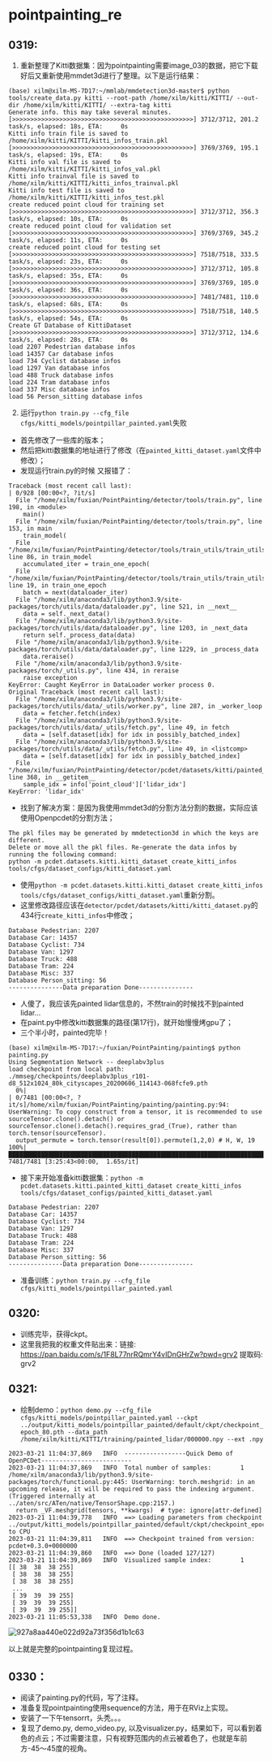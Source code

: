 # pointpainting_re  

## 0319:  
1. 重新整理了Kitti数据集：因为pointpainting需要image_03的数据，把它下载好后又重新使用mmdet3d进行了整理。以下是运行结果：  
```
(base) xilm@xilm-MS-7D17:~/mmlab/mmdetection3d-master$ python tools/create_data.py kitti --root-path /home/xilm/kitti/KITTI/ --out-dir /home/xilm/kitti/KITTI/ --extra-tag kitti
Generate info. this may take several minutes.
[>>>>>>>>>>>>>>>>>>>>>>>>>>>>>>>>>>>>>>>>>>>>>>>>>>] 3712/3712, 201.2 task/s, elapsed: 18s, ETA:     0s
Kitti info train file is saved to /home/xilm/kitti/KITTI/kitti_infos_train.pkl
[>>>>>>>>>>>>>>>>>>>>>>>>>>>>>>>>>>>>>>>>>>>>>>>>>>] 3769/3769, 195.1 task/s, elapsed: 19s, ETA:     0s
Kitti info val file is saved to /home/xilm/kitti/KITTI/kitti_infos_val.pkl
Kitti info trainval file is saved to /home/xilm/kitti/KITTI/kitti_infos_trainval.pkl
Kitti info test file is saved to /home/xilm/kitti/KITTI/kitti_infos_test.pkl
create reduced point cloud for training set
[>>>>>>>>>>>>>>>>>>>>>>>>>>>>>>>>>>>>>>>>>>>>>>>>>>] 3712/3712, 356.3 task/s, elapsed: 10s, ETA:     0s
create reduced point cloud for validation set
[>>>>>>>>>>>>>>>>>>>>>>>>>>>>>>>>>>>>>>>>>>>>>>>>>>] 3769/3769, 345.2 task/s, elapsed: 11s, ETA:     0s
create reduced point cloud for testing set
[>>>>>>>>>>>>>>>>>>>>>>>>>>>>>>>>>>>>>>>>>>>>>>>>>>] 7518/7518, 333.5 task/s, elapsed: 23s, ETA:     0s
[>>>>>>>>>>>>>>>>>>>>>>>>>>>>>>>>>>>>>>>>>>>>>>>>>>] 3712/3712, 105.8 task/s, elapsed: 35s, ETA:     0s
[>>>>>>>>>>>>>>>>>>>>>>>>>>>>>>>>>>>>>>>>>>>>>>>>>>] 3769/3769, 105.0 task/s, elapsed: 36s, ETA:     0s
[>>>>>>>>>>>>>>>>>>>>>>>>>>>>>>>>>>>>>>>>>>>>>>>>>>] 7481/7481, 110.0 task/s, elapsed: 68s, ETA:     0s
[>>>>>>>>>>>>>>>>>>>>>>>>>>>>>>>>>>>>>>>>>>>>>>>>>>] 7518/7518, 140.5 task/s, elapsed: 54s, ETA:     0s
Create GT Database of KittiDataset
[>>>>>>>>>>>>>>>>>>>>>>>>>>>>>>>>>>>>>>>>>>>>>>>>>>] 3712/3712, 134.6 task/s, elapsed: 28s, ETA:     0s
load 2207 Pedestrian database infos
load 14357 Car database infos
load 734 Cyclist database infos
load 1297 Van database infos
load 488 Truck database infos
load 224 Tram database infos
load 337 Misc database infos
load 56 Person_sitting database infos
```  
2. 运行`python train.py --cfg_file cfgs/kitti_models/pointpillar_painted.yaml`失败  
- 首先修改了一些库的版本；  
- 然后把kitti数据集的地址进行了修改（在`painted_kitti_dataset.yaml`文件中修改）；  
- 发现运行train.py的时候 又报错了：  
```
Traceback (most recent call last):                                                                 | 0/928 [00:00<?, ?it/s]
  File "/home/xilm/fuxian/PointPainting/detector/tools/train.py", line 198, in <module>
    main()
  File "/home/xilm/fuxian/PointPainting/detector/tools/train.py", line 153, in main
    train_model(
  File "/home/xilm/fuxian/PointPainting/detector/tools/train_utils/train_utils.py", line 86, in train_model
    accumulated_iter = train_one_epoch(
  File "/home/xilm/fuxian/PointPainting/detector/tools/train_utils/train_utils.py", line 19, in train_one_epoch
    batch = next(dataloader_iter)
  File "/home/xilm/anaconda3/lib/python3.9/site-packages/torch/utils/data/dataloader.py", line 521, in __next__
    data = self._next_data()
  File "/home/xilm/anaconda3/lib/python3.9/site-packages/torch/utils/data/dataloader.py", line 1203, in _next_data
    return self._process_data(data)
  File "/home/xilm/anaconda3/lib/python3.9/site-packages/torch/utils/data/dataloader.py", line 1229, in _process_data
    data.reraise()
  File "/home/xilm/anaconda3/lib/python3.9/site-packages/torch/_utils.py", line 434, in reraise
    raise exception
KeyError: Caught KeyError in DataLoader worker process 0.
Original Traceback (most recent call last):
  File "/home/xilm/anaconda3/lib/python3.9/site-packages/torch/utils/data/_utils/worker.py", line 287, in _worker_loop
    data = fetcher.fetch(index)
  File "/home/xilm/anaconda3/lib/python3.9/site-packages/torch/utils/data/_utils/fetch.py", line 49, in fetch
    data = [self.dataset[idx] for idx in possibly_batched_index]
  File "/home/xilm/anaconda3/lib/python3.9/site-packages/torch/utils/data/_utils/fetch.py", line 49, in <listcomp>
    data = [self.dataset[idx] for idx in possibly_batched_index]
  File "/home/xilm/fuxian/PointPainting/detector/pcdet/datasets/kitti/painted_kitti_dataset.py", line 368, in __getitem__
    sample_idx = info['point_cloud']['lidar_idx']
KeyError: 'lidar_idx'
```  
- 找到了解决方案：是因为我使用mmdet3d的分割方法分割的数据，实际应该使用Openpcdet的分割方法；  
```
The pkl files may be generated by mmdetection3d in which the keys are different.
Delete or move all the pkl files. Re-generate the data infos by running the following command:
python -m pcdet.datasets.kitti.kitti_dataset create_kitti_infos tools/cfgs/dataset_configs/kitti_dataset.yaml
```  
- 使用`python -m pcdet.datasets.kitti.kitti_dataset create_kitti_infos tools/cfgs/dataset_configs/kitti_dataset.yaml`重新分割。  
- 这里修改路径应该在`detector/pcdet/datasets/kitti/kitti_dataset.py`的434行`create_kitti_infos`中修改；  
```
Database Pedestrian: 2207
Database Car: 14357
Database Cyclist: 734
Database Van: 1297
Database Truck: 488
Database Tram: 224
Database Misc: 337
Database Person_sitting: 56
---------------Data preparation Done---------------
```  
- 人傻了，我应该先painted lidar信息的，不然train的时候找不到painted lidar...  
- 在paint.py中修改kitti数据集的路径(第17行)，就开始慢慢烤gpu了；  
- 三个半小时，painted完毕！  
```
(base) xilm@xilm-MS-7D17:~/fuxian/PointPainting/painting$ python painting.py
Using Segmentation Network -- deeplabv3plus
load checkpoint from local path: ./mmseg/checkpoints/deeplabv3plus_r101-d8_512x1024_80k_cityscapes_20200606_114143-068fcfe9.pth
  0%|                                                                                             | 0/7481 [00:00<?, ?it/s]/home/xilm/fuxian/PointPainting/painting/painting.py:94: UserWarning: To copy construct from a tensor, it is recommended to use sourceTensor.clone().detach() or sourceTensor.clone().detach().requires_grad_(True), rather than torch.tensor(sourceTensor).
  output_permute = torch.tensor(result[0]).permute(1,2,0) # H, W, 19
100%|████████████████████████████████████████████████████████████████████████████████| 7481/7481 [3:25:43<00:00,  1.65s/it]
```  
- 接下来开始准备kitti数据集：`python -m pcdet.datasets.kitti.painted_kitti_dataset create_kitti_infos tools/cfgs/dataset_configs/painted_kitti_dataset.yaml`  
```
Database Pedestrian: 2207
Database Car: 14357
Database Cyclist: 734
Database Van: 1297
Database Truck: 488
Database Tram: 224
Database Misc: 337
Database Person_sitting: 56
---------------Data preparation Done---------------
```  
- 准备训练：`python train.py --cfg_file cfgs/kitti_models/pointpillar_painted.yaml`  
## 0320:  
- 训练完毕，获得ckpt。  
- 这里我把我的权重文件贴出来：链接: https://pan.baidu.com/s/1F8L77nrRQmrY4vIDnGHrZw?pwd=grv2 提取码: grv2   
## 0321:  
- 绘制demo：`python demo.py --cfg_file cfgs/kitti_models/pointpillar_painted.yaml --ckpt ../output/kitti_models/pointpillar_painted/default/ckpt/checkpoint_epoch_80.pth --data_path /home/xilm/kitti/KITTI/training/painted_lidar/000000.npy --ext .npy`  
```
2023-03-21 11:04:37,869   INFO  -----------------Quick Demo of OpenPCDet-------------------------
2023-03-21 11:04:37,869   INFO  Total number of samples:        1
/home/xilm/anaconda3/lib/python3.9/site-packages/torch/functional.py:445: UserWarning: torch.meshgrid: in an upcoming release, it will be required to pass the indexing argument. (Triggered internally at  ../aten/src/ATen/native/TensorShape.cpp:2157.)
  return _VF.meshgrid(tensors, **kwargs)  # type: ignore[attr-defined]
2023-03-21 11:04:39,778   INFO  ==> Loading parameters from checkpoint ../output/kitti_models/pointpillar_painted/default/ckpt/checkpoint_epoch_80.pth to CPU
2023-03-21 11:04:39,811   INFO  ==> Checkpoint trained from version: pcdet+0.3.0+0000000
2023-03-21 11:04:39,860   INFO  ==> Done (loaded 127/127)
2023-03-21 11:04:39,869   INFO  Visualized sample index:        1
[[ 38  38  38 255]
 [ 38  38  38 255]
 [ 38  38  38 255]
 ...
 [ 39  39  39 255]
 [ 39  39  39 255]
 [ 39  39  39 255]]
2023-03-21 11:05:53,338   INFO  Demo done.
```  
![927a8aa440e022d92a73f356d1b1c63](https://user-images.githubusercontent.com/96283702/226508906-ac1ee7e1-06b6-4534-9eef-b3fe9ae32420.png)  

以上就是完整的pointpainting复现过程。  
## 0330：  
- 阅读了painting.py的代码，写了注释。  
- 准备复现pointpainting使用sequence的方法，用于在RViz上实现。  
- 安装了一下午tensorrt，头秃。。。  
- 复现了demo.py, demo_video.py, 以及visualizer.py，结果如下，可以看到着色的点云；不过需要注意，只有视野范围内的点云被着色了，也就是车前方-45～45度的视角。  

